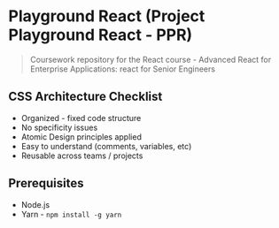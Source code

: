# Playground React (Project Playground React - PPR)

> Coursework repository for the React course - Advanced React for Enterprise Applications: react for Senior Engineers

## CSS Architecture Checklist

-   Organized - fixed code structure
-   No specificity issues
-   Atomic Design principles applied
-   Easy to understand (comments, variables, etc)
-   Reusable across teams / projects

## Prerequisites

-   Node.js
-   Yarn - `npm install -g yarn`
